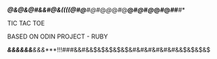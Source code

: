 ******@&@&@#&&#@&((((@*#*@**#*@*#@*@*@*#*@**@#*@*#*@*@*#*@*#*#**#*

TIC TAC TOE 

BASED ON ODIN PROJECT - RUBY

******&&&&&&*****&&&****!!!###&&#&&$&$&$&$&$&#&#&#&#&#&#&&$&$&$&$
